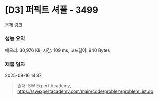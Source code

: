 # [D3] 퍼펙트 셔플 - 3499 

[문제 링크](https://swexpertacademy.com/main/code/problem/problemDetail.do?contestProbId=AWGsRbk6AQIDFAVW) 

### 성능 요약

메모리: 30,976 KB, 시간: 109 ms, 코드길이: 940 Bytes

### 제출 일자

2025-09-16 14:47



> 출처: SW Expert Academy, https://swexpertacademy.com/main/code/problem/problemList.do